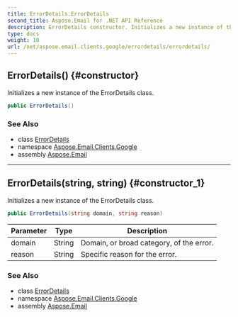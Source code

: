 ```yaml
---
title: ErrorDetails.ErrorDetails
second_title: Aspose.Email for .NET API Reference
description: ErrorDetails constructor. Initializes a new instance of the ErrorDetails class
type: docs
weight: 10
url: /net/aspose.email.clients.google/errordetails/errordetails/
---
```

## ErrorDetails() {#constructor}

Initializes a new instance of the ErrorDetails class.

```csharp
public ErrorDetails()
```

### See Also

* class [ErrorDetails](../)
* namespace [Aspose.Email.Clients.Google](../../errordetails/)
* assembly [Aspose.Email](../../../)

---

## ErrorDetails(string, string) {#constructor_1}

Initializes a new instance of the ErrorDetails class.

```csharp
public ErrorDetails(string domain, string reason)
```

| Parameter | Type | Description |
| --- | --- | --- |
| domain | String | Domain, or broad category, of the error. |
| reason | String | Specific reason for the error. |

### See Also

* class [ErrorDetails](../)
* namespace [Aspose.Email.Clients.Google](../../errordetails/)
* assembly [Aspose.Email](../../../)


